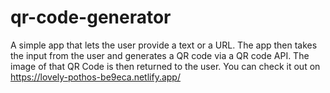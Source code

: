 # qr-code-generator

A simple app that lets the user provide a text or a URL. The app then takes the input from the user and generates a QR code via a QR code API. The image of that QR Code is then returned to the user. You can check it out on https://lovely-pothos-be9eca.netlify.app/
